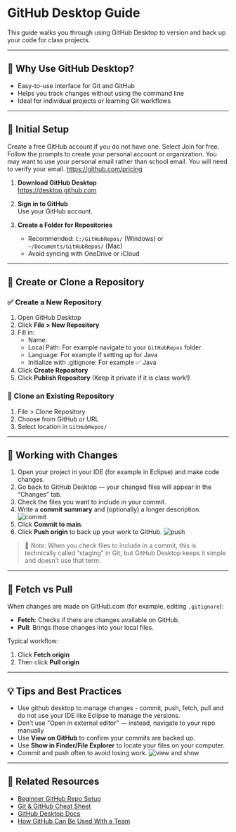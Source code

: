 # GitHub Desktop Guide

This guide walks you through using GitHub Desktop to version and back up your code for class projects.

---

## 🌟 Why Use GitHub Desktop?

- Easy-to-use interface for Git and GitHub
- Helps you track changes without using the command line
- Ideal for individual projects or learning Git workflows

---

## 🧰 Initial Setup
Create a free GitHub account if you do not have one. Select Join for free. Follow the prompts to create your personal account or organization. You may want to use your personal email rather than school email. You will need to verify your email.  https://github.com/pricing 

1. **Download GitHub Desktop**  
   https://desktop.github.com

2. **Sign in to GitHub**  
   Use your GitHub account.

3. **Create a Folder for Repositories**  
   - Recommended: `C:/GitHubRepos/` (Windows) or `~/Documents/GitHubRepos/` (Mac)
   - Avoid syncing with OneDrive or iCloud

---

## 📁 Create or Clone a Repository

### ✅ Create a New Repository

1. Open GitHub Desktop
2. Click **File > New Repository**
3. Fill in:
   - Name: 
   - Local Path: For example navigate to your `GitHubRepos` folder
   - Language:  For example if setting up for Java
   - Initialize with .gitignore: For example ✅ Java
4. Click **Create Repository**
5. Click **Publish Repository** (Keep it private if it is class work!)

### 🔁 Clone an Existing Repository

1. File > Clone Repository
2. Choose from GitHub or URL
3. Select location in `GitHubRepos/`

---

## 🔄 Working with Changes

1. Open your project in your IDE (for example in Eclipse) and make code changes.
2. Go back to GitHub Desktop — your changed files will appear in the “Changes” tab.
3. Check the files you want to include in your commit.
4. Write a **commit summary** and (optionally) a longer description. ![commit](images/github-dsktop_commit.png)
5. Click **Commit to main**.
6. Click **Push origin** to back up your work to GitHub. ![push](./images/github-dsktop-push.png)

> 🧠 *Note:* When you check files to include in a commit, this is technically called “staging” in Git, but GitHub Desktop keeps it simple and doesn’t use that term.

---

## 🔄 Fetch vs Pull

When changes are made on GitHub.com (for example, editing `.gitignore`):

- **Fetch**: Checks if there are changes available on GitHub.
- **Pull**: Brings those changes into your local files.

Typical workflow:
1. Click **Fetch origin**
2. Then click **Pull origin**


---

## 💡 Tips and Best Practices

- Use github desktop to manage changes - commit, push, fetch, pull and do not use your IDE like Eclipse to manage the versions.
- Don’t use "Open in external editor" — instead, navigate to your repo manually 
- Use **View on GitHub** to confirm your commits are backed up.
- Use **Show in Finder/File Explorer** to locate your files on your computer.
- Commit and push often to avoid losing work.
  ![view and show](./github-dsktp-show-view.png)

---

## 🔗 Related Resources

- [Beginner GitHub Repo Setup](./beginner_git_hub_repo_setup.md)
- [Git & GitHub Cheat Sheet](./Git_GitHub_Cheat_Sheet.md)
- [GitHub Desktop Docs](https://docs.github.com/en/desktop)
- [How GitHub Can Be Used With a Team](https://www.youtube.com/watch?v=w3jLJU7DT5E ) 
